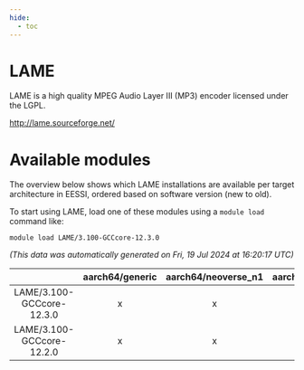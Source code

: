 ```yaml
---
hide:
  - toc
---
```


LAME
====


LAME is a high quality MPEG Audio Layer III (MP3) encoder licensed under the LGPL.

http://lame.sourceforge.net/
# Available modules


The overview below shows which LAME installations are available per target architecture in EESSI, ordered based on software version (new to old).

To start using LAME, load one of these modules using a `module load` command like:

```shell
module load LAME/3.100-GCCcore-12.3.0
```

*(This data was automatically generated on Fri, 19 Jul 2024 at 16:20:17 UTC)*  

| |aarch64/generic|aarch64/neoverse_n1|aarch64/neoverse_v1|x86_64/generic|x86_64/amd/zen2|x86_64/amd/zen3|x86_64/intel/haswell|x86_64/intel/skylake_avx512|
| :---: | :---: | :---: | :---: | :---: | :---: | :---: | :---: | :---: |
|LAME/3.100-GCCcore-12.3.0|x|x|x|x|x|x|x|x|
|LAME/3.100-GCCcore-12.2.0|x|x|x|x|x|x|x|x|
